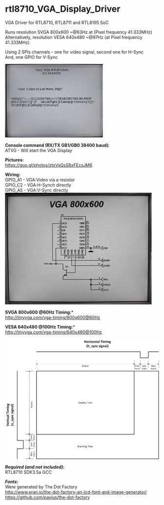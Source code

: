 # rtl8710_VGA_Display_Driver
VGA Driver for RTL8710, RTL8711 and RTL8195 SoC

Runs resolution SVGA 800x600 ~@63Hz at (Pixel frequency 41.333MHz)<br>
Alternatively, resolution VESA 640x480 ~@97Hz (at Pixel frequency 41.333MHz)

Using 2 SPIs channels - one for video signal, second one for H-Sync<br>
And, one GPIO for V-Sync<br>

![alt text](doc/LCD_Monitor-Screen.jpg "Screenshot")

**Console command (RX/TX GB1/GB0 38400 baud):**<br>
ATVG - Will start the VGA Display<br>

**Pictures:**<br>
https://goo.gl/photos/ztxVsQsS6xFEcsJM6

**Wiring:**<br>
GPIO_A1 - VGA:Video via a resistor<br>
GPIO_C2 - VGA:H-Synch directly<br>
GPIO_A5 - VGA:V-Sync directly<br>
![alt text](doc/wiring.jpg "Wiring Diagram")

**SVGA 800x600 @60Hz Timing:***<br>
http://tinyvga.com/vga-timing/800x600@60Hz

**VESA 640x480 @100Hz Timing:***<br>
http://tinyvga.com/vga-timing/640x480@100Hz

![alt text](doc/VGA_signal_timing_diagram.jpg "Generic VGA Signal Timing Diagram")

***Required (and not included):***<br>
RTL8710 SDK3.5a GCC

***Fonts:***<br>
Were generated by The Dot Factory<br>
http://www.eran.io/the-dot-factory-an-lcd-font-and-image-generator/<br>
https://github.com/pavius/the-dot-factory
